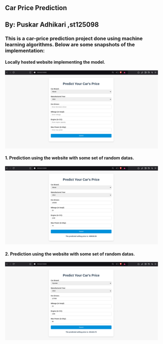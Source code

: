 ## Car Price Prediction
## By: Puskar Adhikari ,st125098

### This is a car-price prediction project done using machine learning algorithms. Below are some snapshots of the implementation:

#### Locally hosted website implementing the model.
![alt text](snapshots/empty.png)


#### 1. Prediction using the website with some set of random datas.
![alt text](snapshots/predicted_1.png)


#### 2. Prediction using the website with some set of random datas.
![alt text](snapshots/pred_2.png)